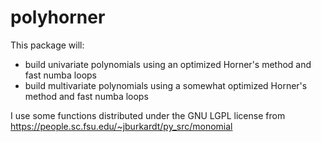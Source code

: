 # polyhorner
This package will:
- build univariate polynomials using an optimized Horner's method and fast numba loops
- build multivariate polynomials using a somewhat optimized Horner's method and fast numba loops


I use some functions distributed under the GNU LGPL license from 
https://people.sc.fsu.edu/~jburkardt/py_src/monomial
